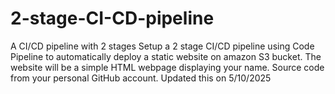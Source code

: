 # 2-stage-CI-CD-pipeline
A CI/CD pipeline with 2 stages
Setup a 2 stage CI/CD pipeline using Code Pipeline to automatically deploy a static website on amazon S3 bucket.
The website will be a simple HTML webpage displaying your name.
Source code from your personal GitHub account.
Updated this on 5/10/2025
